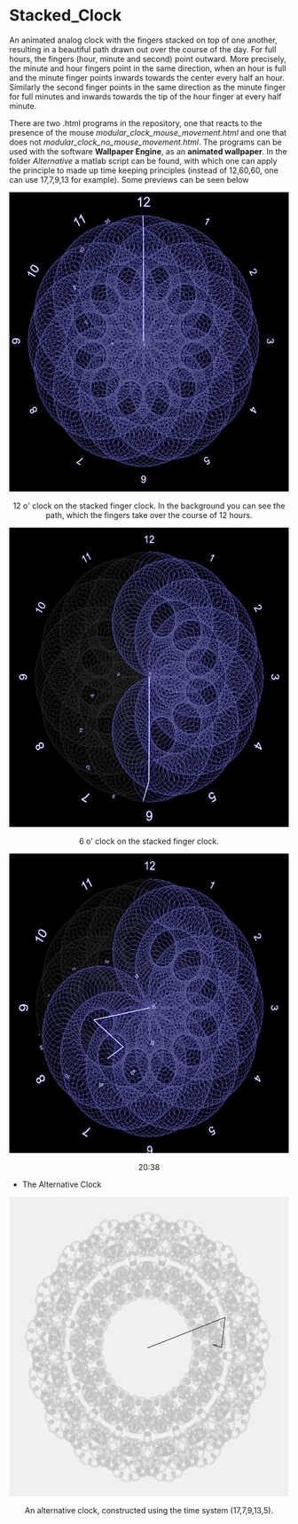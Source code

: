 # Stacked_Clock
An animated analog clock with the fingers stacked on top of one another, resulting in a beautiful path drawn out over the course of the day. For full hours, the fingers (hour, minute and second) point outward. More precisely, the minute and hour fingers point in the same direction, when an hour is full and the minute finger points inwards towards the center every half an hour. Similarly the second finger points in the same direction as the minute finger for full minutes and inwards towards the tip of the hour finger at every half minute. 

There are two .html programs in the repository, one that reacts to the presence of the mouse *modular_clock_mouse_movement.html* and one that does not *modular_clock_no_mouse_movement.html*. The programs can be used with the software **Wallpaper Engine**, as an **animated wallpaper**. In the folder *Alternative* a matlab script can be found, with which one can apply the principle to made up time keeping principles (instead of 12,60,60, one can use 17,7,9,13 for example). Some previews can be seen below

<p align="center">
<img src="https://github.com/Ntropic/Stacked_Clock/blob/master/Images/12oclock.png?raw=true" width="540" height="540" />
</p>
<p align="center"> 
12 o' clock on the stacked finger clock. In the background you can see the path, which the fingers take over the course of 12 hours.
</p>

<p align="center">
<img src="https://github.com/Ntropic/Stacked_Clock/blob/master/Images/6oclock.png?raw=true" width="540" height="540" />
</p>
<p align="center"> 
6 o' clock on the stacked finger clock. 
</p>

<p align="center">
<img src="https://github.com/Ntropic/Stacked_Clock/blob/master/Images/20_38.png?raw=true" width="540" height="540" />
</p>
<p align="center"> 
20:38 
</p>

* The Alternative Clock
<p align="center">
<img src="https://github.com/Ntropic/Stacked_Clock/blob/master/Alternative/alternative_clock_preview.png?raw=true" width="540" height="540" />
</p>
<p align="center"> 
An alternative clock, constructed using the time system (17,7,9,13,5).
</p>
